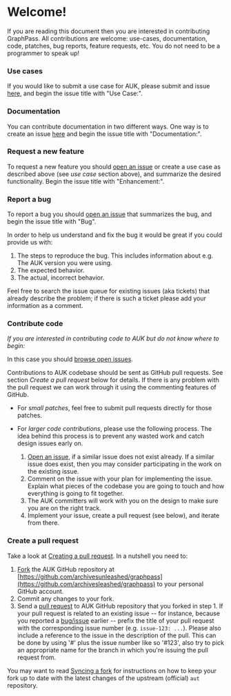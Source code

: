 # Welcome!

If you are reading this document then you are interested in contributing GraphPass. All contributions are welcome: use-cases, documentation, code, ptatches, bug reports, feature requests, etc. You do not need to be a programmer to speak up!

### Use cases

If you would like to submit a use case for AUK, please submit and issue [here](https://github.com/archivesunleashed/graphpass/issues/new), and begin the issue title with "Use Case:".

### Documentation

You can contribute documentation in two different ways. One way is to create an issue [here](https://github.com/archivesunleashed/graphpass/issues/new) and begin the issue title with "Documentation:".

### Request a new feature

To request a new feature you should [open an issue](https://github.com/archivesunleashed/graphpass/issues/new) or create a use case as described above (see _use case_ section above), and summarize the desired functionality. Begin the issue title with "Enhancement:".

### Report a bug

To report a bug you should [open an issue](https://github.com/archivesunleashed/graphpass/issues/new) that summarizes the bug, and begin the issue title with "Bug".

In order to help us understand and fix the bug it would be great if you could provide us with:

1. The steps to reproduce the bug. This includes information about e.g. The AUK version you were using.
2. The expected behavior.
3. The actual, incorrect behavior.

Feel free to search the issue queue for existing issues (aka tickets) that already describe the problem; if there is such a ticket please add your information as a comment.

### Contribute code

_If you are interested in contributing code to AUK but do not know where to begin:_

In this case you should [browse open issues](https://github.com/archivesunleashed/graphpass/issues).

Contributions to AUK codebase should be sent as GitHub pull requests. See section _Create a pull request_ below for details. If there is any problem with the pull request we can work through it using the commenting features of GitHub.

* For _small patches_, feel free to submit pull requests directly for those patches.
* For _larger code contributions_, please use the following process. The idea behind this process is to prevent any wasted work and catch design issues early on.

    1. [Open an issue](https://github.com/archivesunleashed/graphpass/issues), if a similar issue does not exist already. If a similar issue does exist, then you may consider participating in the work on the existing issue.
    2. Comment on the issue with your plan for implementing the issue. Explain what pieces of the codebase you are going to touch and how everything is going to fit together.
    3. The AUK committers will work with you on the design to make sure you are on the right track.
    4. Implement your issue, create a pull request (see below), and iterate from there.

### Create a pull request

Take a look at [Creating a pull request](https://help.github.com/articles/creating-a-pull-request). In a nutshell you need to:

1. [Fork](https://help.github.com/articles/fork-a-repo) the AUK GitHub repository at [https://github.com/archivesunleashed/graphpass](https://github.com/archivesleashed/graphpass) to your personal GitHub account.
2. Commit any changes to your fork.
3. Send a [pull request](https://help.github.com/articles/creating-a-pull-request) to AUK GitHub repository that you forked in step 1. If your pull request is related to an existing issue -- for instance, because you reported a [bug/issue](https://github.com/archivesunleashed/aut/issues) earlier -- prefix the title of your pull request with the corresponding issue number (e.g. `issue-123: ...`). Please also include a reference to the issue in the description of the pull. This can be done by using '#' plus the issue number like so '#123', also try to pick an appropriate name for the branch in which you're issuing the pull request from.

You may want to read [Syncing a fork](https://help.github.com/articles/syncing-a-fork) for instructions on how to keep your fork up to date with the latest changes of the upstream (official) `aut` repository.
